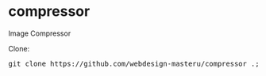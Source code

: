# compressor
Image Compressor

Clone:

<pre>git clone https://github.com/webdesign-masteru/compressor .; rm -rf trunk .gitignore readme.md .git img/src/.gitkeep img/dist/.gitkeep</pre>
